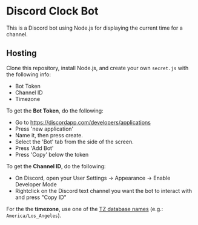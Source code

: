 # Discord Clock Bot

This is a Discord bot using Node.js for displaying the current time for a channel.

## Hosting

Clone this repository, install Node.js, and create your own `secret.js` with the following info:
 
* Bot Token
* Channel ID
* Timezone

To get the **Bot Token**, do the following:

* Go to https://discordapp.com/developers/applications
* Press 'new application'
* Name it, then press create.
* Select the 'Bot' tab from the side of the screen.
* Press 'Add Bot'
* Press 'Copy' below the token

To get the **Channel ID**, do the following:

* On Discord, open your User Settings -> Appearance -> Enable Developer Mode
* Rightclick on the Discord text channel you want the bot to interact with and press "Copy ID"

For the the **timezone**, use one of the [TZ database names](https://en.wikipedia.org/wiki/List_of_tz_database_time_zones) (e.g.: `America/Los_Angeles`).
